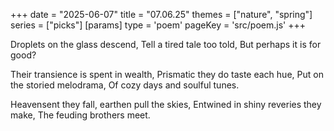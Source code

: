 +++
date = "2025-06-07"
title = "07.06.25"
themes = ["nature", "spring"]
series = ["picks"]
[params]
  type = 'poem'
  pageKey = 'src/poem.js'
+++

Droplets on the glass descend,
Tell a tired tale too told,
But perhaps it is for good?

Their transience is spent in wealth,
Prismatic they do taste each hue,
Put on the storied melodrama,
Of cozy days and soulful tunes.

Heavensent they fall, earthen pull the skies,
Entwined in shiny reveries they make,
The feuding brothers meet.
